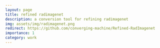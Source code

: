 ```yaml
---
layout: page
title: refined radimagenet
description: a conversion tool for refining radimagenet
img: assets/img/radimagenet.png
redirect: https://github.com/converging-machine/Refined-RadImagenet
importance: 1
category: work
---
```

